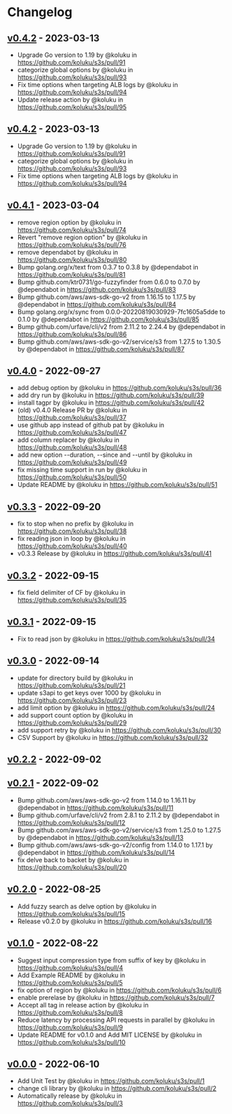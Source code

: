 # Changelog

## [v0.4.2](https://github.com/koluku/s3s/compare/v0.4.1...v0.4.2) - 2023-03-13
- Upgrade Go version to 1.19 by @koluku in https://github.com/koluku/s3s/pull/91
- categorize global options by @koluku in https://github.com/koluku/s3s/pull/93
- Fix time options when targeting ALB logs by @koluku in https://github.com/koluku/s3s/pull/94
- Update release action by @koluku in https://github.com/koluku/s3s/pull/95

## [v0.4.2](https://github.com/koluku/s3s/compare/v0.4.1...v0.4.2) - 2023-03-13
- Upgrade Go version to 1.19 by @koluku in https://github.com/koluku/s3s/pull/91
- categorize global options by @koluku in https://github.com/koluku/s3s/pull/93
- Fix time options when targeting ALB logs by @koluku in https://github.com/koluku/s3s/pull/94

## [v0.4.1](https://github.com/koluku/s3s/compare/v0.4.0...v0.4.1) - 2023-03-04
- remove region option by @koluku in https://github.com/koluku/s3s/pull/74
- Revert "remove region option" by @koluku in https://github.com/koluku/s3s/pull/76
- remove dependabot by @koluku in https://github.com/koluku/s3s/pull/80
- Bump golang.org/x/text from 0.3.7 to 0.3.8 by @dependabot in https://github.com/koluku/s3s/pull/81
- Bump github.com/ktr0731/go-fuzzyfinder from 0.6.0 to 0.7.0 by @dependabot in https://github.com/koluku/s3s/pull/83
- Bump github.com/aws/aws-sdk-go-v2 from 1.16.15 to 1.17.5 by @dependabot in https://github.com/koluku/s3s/pull/84
- Bump golang.org/x/sync from 0.0.0-20220819030929-7fc1605a5dde to 0.1.0 by @dependabot in https://github.com/koluku/s3s/pull/85
- Bump github.com/urfave/cli/v2 from 2.11.2 to 2.24.4 by @dependabot in https://github.com/koluku/s3s/pull/86
- Bump github.com/aws/aws-sdk-go-v2/service/s3 from 1.27.5 to 1.30.5 by @dependabot in https://github.com/koluku/s3s/pull/87

## [v0.4.0](https://github.com/koluku/s3s/compare/v0.3.3...v0.4.0) - 2022-09-27
- add debug option by @koluku in https://github.com/koluku/s3s/pull/36
- add dry run by @koluku in https://github.com/koluku/s3s/pull/39
- install tagpr by @koluku in https://github.com/koluku/s3s/pull/42
- (old) v0.4.0 Release PR by @koluku in https://github.com/koluku/s3s/pull/37
- use github app instead of github pat by @koluku in https://github.com/koluku/s3s/pull/47
- add column replacer by @koluku in https://github.com/koluku/s3s/pull/48
- add new option --duration, --since and --until by @koluku in https://github.com/koluku/s3s/pull/49
- fix missing time support in run by @koluku in https://github.com/koluku/s3s/pull/50
- Update README by @koluku in https://github.com/koluku/s3s/pull/51

## [v0.3.3](https://github.com/koluku/s3s/compare/v0.3.2...v0.3.3) - 2022-09-20
- fix to stop when no prefix by @koluku in https://github.com/koluku/s3s/pull/38
- fix reading json in loop by @koluku in https://github.com/koluku/s3s/pull/40
- v0.3.3 Release by @koluku in https://github.com/koluku/s3s/pull/41

## [v0.3.2](https://github.com/koluku/s3s/compare/v0.3.1...v0.3.2) - 2022-09-15
- fix field delimiter of CF by @koluku in https://github.com/koluku/s3s/pull/35

## [v0.3.1](https://github.com/koluku/s3s/compare/v0.3.0...v0.3.1) - 2022-09-15
- Fix to read json by @koluku in https://github.com/koluku/s3s/pull/34

## [v0.3.0](https://github.com/koluku/s3s/compare/v0.2.2...v0.3.0) - 2022-09-14
- update for directory build by @koluku in https://github.com/koluku/s3s/pull/21
- update s3api to get keys over 1000 by @koluku in https://github.com/koluku/s3s/pull/23
- add limit option by @koluku in https://github.com/koluku/s3s/pull/24
- add support count option by @koluku in https://github.com/koluku/s3s/pull/29
- add support retry by @koluku in https://github.com/koluku/s3s/pull/30
- CSV Support by @koluku in https://github.com/koluku/s3s/pull/32

## [v0.2.2](https://github.com/koluku/s3s/compare/v0.2.1...v0.2.2) - 2022-09-02

## [v0.2.1](https://github.com/koluku/s3s/compare/v0.2.0...v0.2.1) - 2022-09-02
- Bump github.com/aws/aws-sdk-go-v2 from 1.14.0 to 1.16.11 by @dependabot in https://github.com/koluku/s3s/pull/11
- Bump github.com/urfave/cli/v2 from 2.8.1 to 2.11.2 by @dependabot in https://github.com/koluku/s3s/pull/12
- Bump github.com/aws/aws-sdk-go-v2/service/s3 from 1.25.0 to 1.27.5 by @dependabot in https://github.com/koluku/s3s/pull/13
- Bump github.com/aws/aws-sdk-go-v2/config from 1.14.0 to 1.17.1 by @dependabot in https://github.com/koluku/s3s/pull/14
- fix delve back to backet by @koluku in https://github.com/koluku/s3s/pull/20

## [v0.2.0](https://github.com/koluku/s3s/compare/v0.1.0...v0.2.0) - 2022-08-25
- Add fuzzy search as delve option by @koluku in https://github.com/koluku/s3s/pull/15
- Release v0.2.0 by @koluku in https://github.com/koluku/s3s/pull/16

## [v0.1.0](https://github.com/koluku/s3s/compare/v0.0.0...v0.1.0) - 2022-08-22
- Suggest input compression type from suffix of key by @koluku in https://github.com/koluku/s3s/pull/4
- Add Example README by @koluku in https://github.com/koluku/s3s/pull/5
- fix option  of region by @koluku in https://github.com/koluku/s3s/pull/6
- enable prerelase by @koluku in https://github.com/koluku/s3s/pull/7
- Accept all tag in release action by @koluku in https://github.com/koluku/s3s/pull/8
- Reduce latency by processing API requests in parallel by @koluku in https://github.com/koluku/s3s/pull/9
- Update README for v0.1.0 and Add MIT LICENSE by @koluku in https://github.com/koluku/s3s/pull/10

## [v0.0.0](https://github.com/koluku/s3s/commits/v0.0.0) - 2022-06-10
- Add Unit Test by @koluku in https://github.com/koluku/s3s/pull/1
- change cli library by @koluku in https://github.com/koluku/s3s/pull/2
- Automatically release by @koluku in https://github.com/koluku/s3s/pull/3
